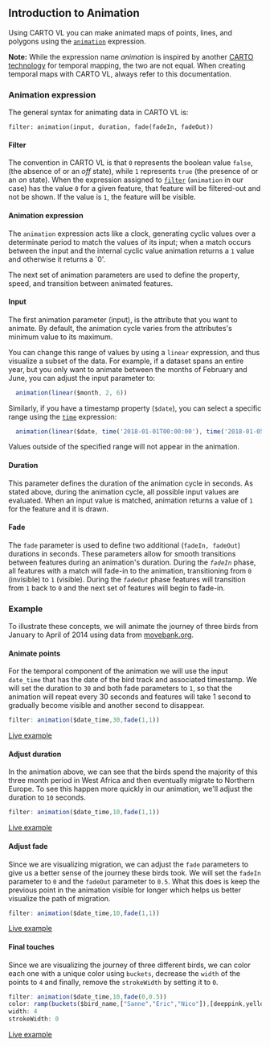 ## Introduction to Animation

Using CARTO VL you can make animated maps of points, lines, and polygons using the [`animation`](https://carto.com/developers/carto-vl/reference/#cartoexpressionsanimation) expression.

**Note:**
While the expression name *animation* is inspired by another [CARTO technology](https://carto.com/animation/) for temporal mapping, the two are not equal. When creating temporal maps with CARTO VL, always refer to this documentation.

### Animation expression

The general syntax for animating data in CARTO VL is:

```
filter: animation(input, duration, fade(fadeIn, fadeOut))
```

#### Filter

The convention in CARTO VL is that `0` represents the boolean value `false`, (the absence of or an *off* state), while `1` represents `true` (the presence of or an *on* state). When the expression assigned to [`filter`](https://carto.com/developers/carto-vl/reference/#cartoexpressions) (`animation` in our case) has the value `0` for a given feature, that feature will be filtered-out and not be shown. If the value is `1`, the feature will be visible.

#### Animation expression

The `animation` expression acts like a clock, generating cyclic values over a determinate period to match the values of its input; when a match occurs between the input and the internal cyclic value animation returns a `1` value and otherwise it returns a `0'.

The next set of animation parameters are used to define the property, speed, and transition between animated features.

#### Input

The first animation parameter (input), is the attribute that you want to animate. By default, the animation cycle varies from the attributes's minimum value
to its maximum.

You can change this range of values by using a `linear` expression, and thus visualize a subset of the data. For example, if a dataset spans an entire year, but you only want to animate between the months of February and June, you can adjust the input parameter to:

```js
  animation(linear($month, 2, 6))
```

Similarly, if you have a timestamp property (`$date`), you can select a specific range using the [`time`](https://carto.com/developers/carto-vl/reference/#cartoexpressionstime) expression:

```js
  animation(linear($date, time('2018-01-01T00:00:00'), time('2018-01-05T00:00:00'))
```

Values outside of the specified range will not appear in the animation.

#### Duration

This parameter defines the duration of the animation cycle in seconds. As stated above, during the animation cycle, all possible input values are evaluated. When an input value is matched, animation returns a value of `1` for the feature and it is drawn.

#### Fade

The `fade` parameter is used to define two additional (`fadeIn, fadeOut`) durations in seconds. These parameters allow for smooth transitions between features during an animation's duration. During the *`fadeIn`* phase, all features with a match will fade-in to the animation, transitioning from `0` (invisible) to `1` (visible). During the *`fadeOut`* phase features will transition from `1` back to `0` and the next set of features will begin to fade-in.

### Example

To illustrate these concepts, we will animate the journey of three birds from January to April of 2014 using data from [movebank.org](https://www.movebank.org/).

#### Animate points

For the temporal component of the animation we will use the input `date_time` that has the date of the bird track and associated timestamp. We will set the duration to `30` and both fade parameters to `1`, so that the animation will repeat every 30 seconds and features will take 1 second to gradually become visible and another second
to disappear.

```js
filter: animation($date_time,30,fade(1,1))
```
[Live example](http://carto.com/developers/carto-vl/examples/maps/guides/animation/step-1.html)

#### Adjust duration

In the animation above, we can see that the birds spend the majority of this three month period in West Africa and then eventually migrate to Northern Europe. To see this happen more quickly in our animation, we'll adjust the duration to `10` seconds.

```js
filter: animation($date_time,10,fade(1,1))
```
[Live example](http://carto.com/developers/carto-vl/examples/maps/guides/animation/step-2.html)

#### Adjust fade

Since we are visualizing migration, we can adjust the `fade` parameters to give us a better sense of the journey these birds took. We will set the `fadeIn` parameter to `0` and the `fadeOut` parameter to `0.5`. What this does is keep the previous point in the animation visible for longer which helps us better visualize the path of migration.

```js
filter: animation($date_time,10,fade(1,1))
```
[Live example](http://carto.com/developers/carto-vl/examples/maps/guides/animation/step-3.html)

#### Final touches

Since we are visualizing the journey of three different birds, we can color each one with a unique color using `buckets`, decrease the `width` of the points to `4` and finally, remove the `strokeWidth` by setting it to `0`.

```js
filter: animation($date_time,10,fade(0,0.5))
color: ramp(buckets($bird_name,["Sanne","Eric","Nico"]),[deeppink,yellow,turquoise,gray])
width: 4
strokeWidth: 0
```
[Live example](http://carto.com/developers/carto-vl/examples/maps/guides/animation/step-4.html)

